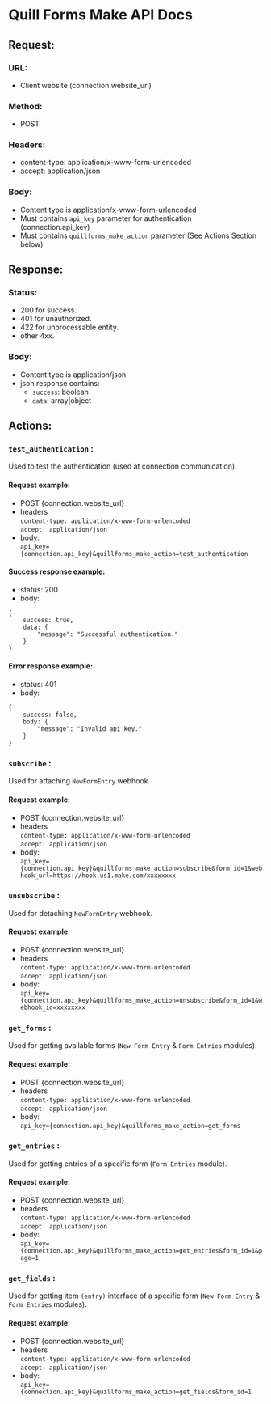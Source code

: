 # Quill Forms Make API Docs

## Request:

### URL:

- Client website (connection.website_url)

### Method:

- POST

### Headers:

- content-type: application/x-www-form-urlencoded
- accept: application/json

### Body:

- Content type is application/x-www-form-urlencoded
- Must contains `api_key` parameter for authentication (connection.api_key)
- Must contains `quillforms_make_action` parameter (See Actions Section below)

## Response:

### Status:

- 200 for success.
- 401 for unauthorized.
- 422 for unprocessable entity.
- other 4xx.

### Body:

- Content type is application/json
- json response contains:
  - `success`: boolean
  - `data`: array|object

## Actions:

### `test_authentication` :

Used to test the authentication (used at connection communication).

#### Request example:

- POST {connection.website_url}
- headers  
  `content-type: application/x-www-form-urlencoded`  
  `accept: application/json`
- body:  
  `api_key={connection.api_key}&quillforms_make_action=test_authentication`

#### Success response example:

- status: 200
- body:

```
{
    success: true,
    data: {
        "message": "Successful authentication."
    }
}
```

#### Error response example:

- status: 401
- body:

```
{
    success: false,
    body: {
        "message": "Invalid api key."
    }
}
```

### `subscribe` :

Used for attaching `NewFormEntry` webhook.

#### Request example:

- POST {connection.website_url}
- headers  
  `content-type: application/x-www-form-urlencoded`  
  `accept: application/json`
- body:  
  `api_key={connection.api_key}&quillforms_make_action=subscribe&form_id=1&webhook_url=https://hook.us1.make.com/xxxxxxxx`

### `unsubscribe` :

Used for detaching `NewFormEntry` webhook.

#### Request example:

- POST {connection.website_url}
- headers  
  `content-type: application/x-www-form-urlencoded`  
  `accept: application/json`
- body:  
  `api_key={connection.api_key}&quillforms_make_action=unsubscribe&form_id=1&webhook_id=xxxxxxxx`

### `get_forms` :

Used for getting available forms (`New Form Entry` & `Form Entries` modules).

#### Request example:

- POST {connection.website_url}
- headers  
  `content-type: application/x-www-form-urlencoded`  
  `accept: application/json`
- body:  
  `api_key={connection.api_key}&quillforms_make_action=get_forms`

### `get_entries` :

Used for getting entries of a specific form (`Form Entries` module).

#### Request example:

- POST {connection.website_url}
- headers  
  `content-type: application/x-www-form-urlencoded`  
  `accept: application/json`
- body:  
  `api_key={connection.api_key}&quillforms_make_action=get_entries&form_id=1&page=1`

### `get_fields` :

Used for getting item `(entry)` interface of a specific form (`New Form Entry` & `Form Entries` modules).

#### Request example:

- POST {connection.website_url}
- headers  
  `content-type: application/x-www-form-urlencoded`  
  `accept: application/json`
- body:  
  `api_key={connection.api_key}&quillforms_make_action=get_fields&form_id=1`
